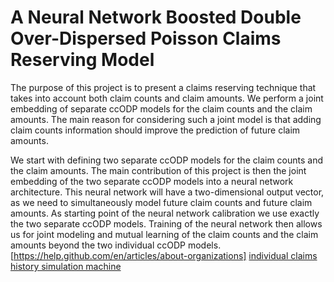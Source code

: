 # A Neural Network Boosted Double Over-Dispersed Poisson Claims Reserving Model
The purpose of this project is to present a claims reserving technique that takes into account both claim counts and claim amounts. We perform a joint embedding of separate ccODP models for the claim counts and the claim amounts. The main reason for considering such a joint model is that adding claim counts information should improve the prediction of future claim amounts. 

We start with defining two separate ccODP models for the claim counts and the claim amounts. The main contribution of this project is then the joint embedding of the two separate ccODP models into a neural network architecture. This neural network will have a two-dimensional output vector, as we need to simultaneously model future claim counts and future claim amounts. As starting point of the neural network calibration we use exactly the two separate ccODP models. Training of the neural network then allows us for joint modeling and mutual learning of the claim counts and the claim amounts beyond the two individual ccODP models. [https://help.github.com/en/articles/about-organizations] [individual claims history simulation machine](https://www.mdpi.com/2227-9091/6/2/29)
